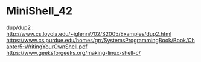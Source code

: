 # MiniShell_42

dup/dup2 : http://www.cs.loyola.edu/~jglenn/702/S2005/Examples/dup2.html  
https://www.cs.purdue.edu/homes/grr/SystemsProgrammingBook/Book/Chapter5-WritingYourOwnShell.pdf  
https://www.geeksforgeeks.org/making-linux-shell-c/  
